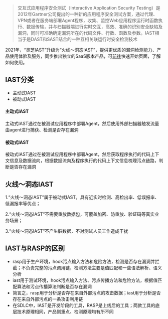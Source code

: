 > 交互式应用程序安全测试（Interactive Application Security Testing）是2012年Gartner公司提出的一种新的应用程序安全测试方案，通过代理、VPN或者在服务端部署Agent程序，收集、监控Web应用程序运行时函数执行、数据传输，并与扫描器端进行实时交互，高效、准确的识别安全缺陷及漏洞，同时可准确确定漏洞所在的代码文件、行数、函数及参数。IAST相当于是DAST和SAST结合的一种互相关联运行时安全检测技术

2021年，“灵芝IAST”升级为“火线～洞态IAST”，提供更优质的漏洞检测能力、产品使用体验及服务，同步推出独立的SaaS版本产品，可[前往](/doc/tutorial/quickstart)快速开始页面，了解如何使用。

## IAST分类
- 主动式IAST
- 被动式IAST


#### 主动式IAST
主动式IAST通过在被测试应用程序中部署Agent，然后使用外部扫描器触发流量由agent进行捕获、检测是否存在漏洞


#### 被动式IAST
被动式IAST通过在被测试应用程序中部署Agent，然后获取程序执行的代码上下文信息及数据流向，根据数据流向及程序执行的代码上下文信息梳理污点链路，判断是否存在漏洞


## 火线～洞态IAST
1.“火线～洞态IAST”属于被动式IAST，具有近实时检测、高检出率、低误报率、低漏报率等优点；

2.“火线～洞态IAST”不需要重放数据包，可覆盖加密、防重放、验证码等真实业务场景；

3.“火线～洞态IAST”不产生脏数据，不对测试人员工作造成干扰

## IAST与RASP的区别
- rasp用于生产环境，hook污点输入方法和危险方法，检测是否存在漏洞并拦截；不负责完整的污点调用链，检测方法主要是值匹配和一些语法解析、语义分析
- iast用于测试环境，hook污点输入方法、污点传播方法和危险方法，根据值匹配算法和污点传播算法判断是否存在漏洞
- 简言之，rasp用于分析是否存在来自外部污点的攻击数据；iast用于分析是否存在来自外部污点的一条攻击利用链
- 在SDLC中，IAST是开发阶段的工具，RASP是上线后的工具；两款工具的底层技术原理相同，产品侧重点、检测原理均有所不同
